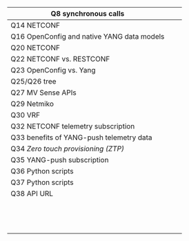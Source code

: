 | Q8 synchronous calls                       |      |      |
| ------------------------------------------ | ---- | ---- |
| Q14 NETCONF                                |      |      |
| Q16 OpenConfig and native YANG data models |      |      |
| Q20 NETCONF                                |      |      |
| Q22 NETCONF vs. RESTCONF                   |      |      |
| Q23 OpenConfig vs. Yang                    |      |      |
| Q25/Q26 tree                               |      |      |
| Q27 MV Sense APIs                          |      |      |
| Q29 Netmiko                                |      |      |
| Q30 VRF                                    |      |      |
| Q32 NETCONF telemetry subscription         |      |      |
| Q33 benefits of YANG-push telemetry data   |      |      |
| Q34 *Zero touch provisioning (ZTP)*        |      |      |
| Q35 YANG-push subscription                 |      |      |
| Q36 Python scripts                         |      |      |
| Q37 Python scripts                         |      |      |
| Q38 API URL                                |      |      |
|                                            |      |      |
|                                            |      |      |
|                                            |      |      |
|                                            |      |      |
|                                            |      |      |
|                                            |      |      |
|                                            |      |      |
|                                            |      |      |
|                                            |      |      |
|                                            |      |      |
|                                            |      |      |
|                                            |      |      |
|                                            |      |      |


